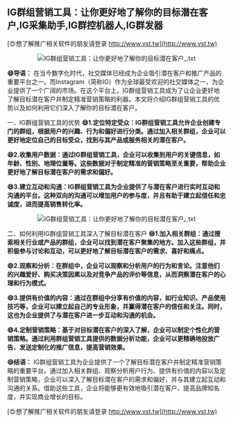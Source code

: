 ## **IG群组营销工具：让你更好地了解你的目标潜在客户,IG采集助手,IG群控机器人,IG群发器**

[😍想了解推广相关软件的朋友请登录 http://www.vst.tw](http://www.vst.tw)

 <center><img src="https://vst.tw/MP4/tuiguang/png/1.png" alt="IG群组营销工具：让你更好地了解你的目标潜在客户_.txt"></center>

**😄导语：**
在当今数字化时代，社交媒体已经成为企业吸引潜在客户和推广产品的重要平台之一。而Instagram（简称IG）作为全球最受欢迎的社交媒体之一，为企业提供了一个广阔的市场。在这个平台上，IG群组营销工具成为了让企业更好地了解目标潜在客户并制定精准营销策略的利器。本文将介绍IG群组营销工具的优势以及如何利用它们深入了解你的目标潜在客户。

一、IG群组营销工具的优势
**😄1.定位特定受众：IG群组营销工具允许企业创建专门的群组，根据用户的兴趣、行为和偏好进行分类。通过加入相关群组，企业可以更好地定位自己的目标受众，找到与其产品或服务相关的潜在客户。**

**😄2.收集用户数据：通过IG群组营销工具，企业可以收集到用户的关键信息，如年龄、性别、地理位置等。这些数据对于制定精准的营销策略至关重要，帮助企业更好地了解目标潜在客户的需求和偏好。**

**😄3.建立互动和沟通：IG群组营销工具为企业提供了与潜在客户进行实时互动和沟通的平台。这种双向的沟通可以增加用户的参与度，并且有助于建立起信任和忠诚度，进而提高销售转化率。**

 <center><img src="https://vst.tw/MP4/tuiguang/png/4.png" alt="IG群组营销工具：让你更好地了解你的目标潜在客户_.txt"></center>

二、如何利用IG群组营销工具深入了解目标潜在客户
**😄1.加入相关群组：通过搜索相关行业或产品的群组，企业可以找到潜在客户聚集的地方。加入这些群组，并积极参与讨论和互动，可以更好地了解目标潜在客户的需求、喜好和痛点。**

**😄2.观察和分析：在群组中，企业可以观察和分析用户的行为和言论。注意他们的兴趣爱好、购买决策因素以及对竞争产品的评价等信息，从而洞察潜在客户的心理和行为模式。**

**😄3.提供有价值的内容：通过在群组中分享有价值的内容，如行业知识、产品使用技巧等，企业可以建立起自己的专业形象，并赢得潜在客户的信任和关注。同时，这也为企业提供了与潜在客户进一步互动和沟通的机会。**

**😄4.定制营销策略：基于对目标潜在客户的深入了解，企业可以制定个性化的营销策略。通过利用群组营销工具提供的数据分析功能，企业可以更精确地投放广告、发送定制化的推广信息，提高营销效果。**

**😄结语：**
IG群组营销工具为企业提供了一个了解目标潜在客户并制定精准营销策略的重要平台。通过加入相关群组、观察分析用户行为、提供有价值的内容以及定制营销策略，企业可以深入了解目标潜在客户的需求和偏好，并与其建立起互动和沟通的关系。借助这些工具，企业将能够更有效地吸引潜在客户、提高品牌知名度，并实现商业增长的目标。

[😍想了解推广相关软件的朋友请登录 http://www.vst.tw](http://www.vst.tw)



